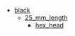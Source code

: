 * [black](black)
  * [25_mm_length](black/25_mm_length)
    * [hex_head](black/25_mm_length/hex_head)
